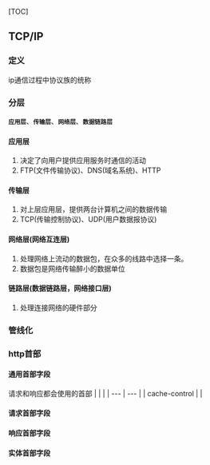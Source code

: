 [TOC]
## TCP/IP
### 定义
ip通信过程中协议族的统称
### 分层
**`应用层`**、**`传输层`**、**`网络层`**、**`数据链路层`**

#### 应用层
1. 决定了向用户提供应用服务时通信的活动
2. FTP(文件传输协议)、DNS(域名系统)、HTTP
#### 传输层
1. 对上层应用层，提供两台计算机之间的数据传输
2. TCP(传输控制协议)、UDP(用户数据报协议)
#### 网络层(网络互连层)
1. 处理网络上流动的数据包，在众多的线路中选择一条。
2. 数据包是网络传输醉小的数据单位
#### 链路层(数据链路层，网络接口层)
1. 处理连接网络的硬件部分
### 管线化
### http首部
#### 通用首部字段
请求和响应都会使用的首部
|     |     |
| --- | --- |
|   cache-control  |     |
#### 请求首部字段
#### 响应首部字段
#### 实体首部字段